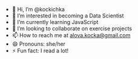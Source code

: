 - 👋 Hi, I’m @kockichka
- 👀 I’m interested in becoming a Data Scientist 
- 🌱 I’m currently learning JavaScript
- 💞️ I’m looking to collaborate on exercise projects
- 📫 How to reach me at alova.kocka@gmail.com
- 😄 Pronouns: she/her
- ⚡ Fun fact: I read a lot!

<!---
kockichka/kockichka is a ✨ special ✨ repository because its `README.md` (this file) appears on your GitHub profile.
You can click the Preview link to take a look at your changes.
--->
